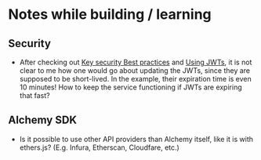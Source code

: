 # Notes while building / learning
## Security
* After checking out [Key security Best practices](https://docs.alchemy.com/docs/best-practices-for-key-security-and-management) and [Using JWTs](https://docs.alchemy.com/docs/how-to-use-jwts-for-api-requests), it is not clear to me how one would go about updating the JWTs, since they are supposed to be short-lived. In the example, their expiration time is even 10 minutes! How to keep the service functioning if JWTs are expiring that fast?

## Alchemy SDK
* Is it possible to use other API providers than Alchemy itself, like it is with ethers.js? (E.g. Infura, Etherscan, Cloudfare, etc.)